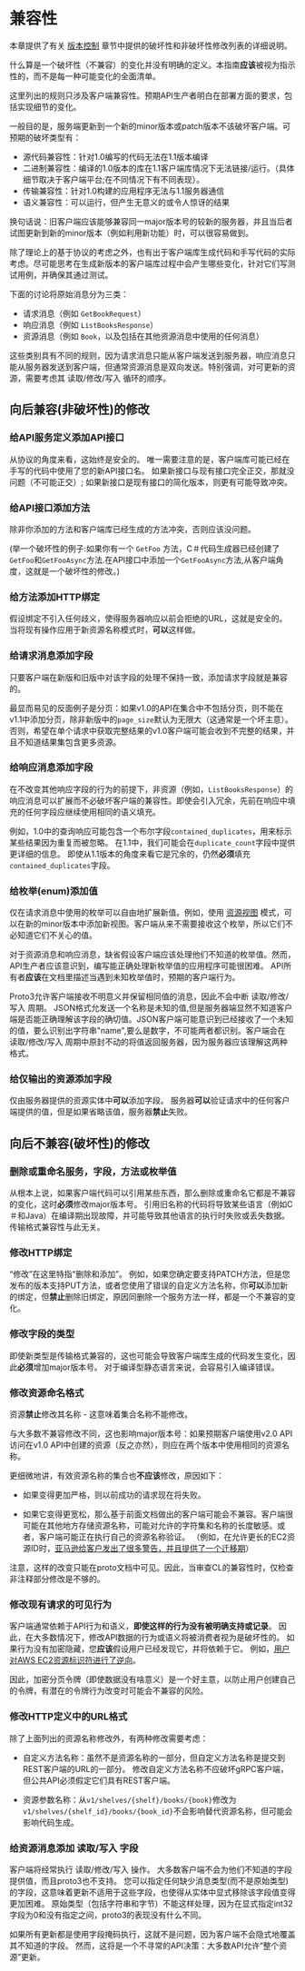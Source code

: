 # 兼容性

本章提供了有关 [版本控制](12-版本控制.md) 章节中提供的破坏性和非破坏性修改列表的详细说明。

什么算是一个破坏性（不兼容）的变化并没有明确的定义。本指南**应该**被视为指示性的，而不是每一种可能变化的全面清单。

这里列出的规则只涉及客户端兼容性。预期API生产者明白在部署方面的要求，包括实现细节的变化。

一般目的是，服务端更新到一个新的minor版本或patch版本不该破坏客户端。可预期的破坏类型有：

* 源代码兼容性：针对1.0编写的代码无法在1.1版本编译
* 二进制兼容性：编译的1.0版本的库在1.1客户端库情况下无法链接/运行。（具体细节取决于客户端平台;在不同情况下有不同表现）。
* 传输兼容性：针对1.0构建的应用程序无法与1.1服务器通信
* 语义兼容性：可以运行，但产生无意义的或令人惊讶的结果

换句话说：旧客户端应该能够兼容同一major版本号的较新的服务器，并且当后者试图更新到新的minor版本（例如利用新功能）时，可以很容易做到。

除了理论上的基于协议的考虑之外，也有出于客户端库生成代码和手写代码的实际考虑。尽可能思考在生成新版本的客户端库过程中会产生哪些变化，针对它们写测试用例，并确保其通过测试。

下面的讨论将原始消息分为三类：

* 请求消息（例如 `GetBookRequest`）
* 响应消息（例如 `ListBooksResponse`）
* 资源消息（例如 `Book`，以及包括在其他资源消息中使用的任何消息）

这些类别具有不同的规则，因为请求消息只能从客户端发送到服务器，响应消息只能从服务器发送到客户端，但通常资源消息是双向发送。特别强调，对可更新的资源，需要考虑其 读取/修改/写入 循环的顺序。

## 向后兼容(非破坏性)的修改

### 给API服务定义添加API接口

从协议的角度来看，这始终是安全的。 唯一需要注意的是，客户端库可能已经在手写的代码中使用了您的新API接口名。 如果新接口与现有接口完全正交，那就没问题（不可能正交）; 如果新接口是现有接口的简化版本，则更有可能导致冲突。

### 给API接口添加方法

除非你添加的方法和客户端库已经生成的方法冲突，否则应该没问题。

(举一个破坏性的例子:如果你有一个 `GetFoo` 方法，C＃代码生成器已经创建了`GetFoo`和`GetFooAsync`方法.在API接口中添加一个`GetFooAsync`方法,从客户端角度，这就是一个破坏性的修改。)

### 给方法添加HTTP绑定

假设绑定不引入任何歧义，使得服务器响应以前会拒绝的URL，这就是安全的。 当将现有操作应用于新资源名称模式时，**可以**这样做。

### 给请求消息添加字段

只要客户端在新版和旧版中对该字段的处理不保持一致，添加请求字段就是兼容的。

最显而易见的反面例子是分页：如果v1.0的API在集合中不包括分页，则不能在v1.1中添加分页，除非新版中的`page_size`默认为无限大（这通常是一个坏主意）。 否则，希望在单个请求中获取完整结果的v1.0客户端可能会收到不完整的结果，并且不知道结果集包含更多资源。

### 给响应消息添加字段

在不改变其他响应字段的行为的前提下，非资源（例如，`ListBooksResponse`）的响应消息可以扩展而不必破坏客户端的兼容性。即使会引入冗余，先前在响应中填充的任何字段应继续使用相同的语义填充。

例如，1.0中的查询响应可能包含一个布尔字段`contained_duplicates`，用来标示某些结果因为重复而被忽略。 在1.1中，我们可能会在`duplicate_count`字段中提供更详细的信息。 即使从1.1版本的角度来看它是冗余的，仍然**必须**填充`contained_duplicates`字段。

### 给枚举(enum)添加值

仅在请求消息中使用的枚举可以自由地扩展新值。例如，使用 [资源视图](09-通用设计模式.md#资源视图) 模式，可以在新的minor版本中添加新视图。客户端从来不需要接收这个枚举，所以它们不必知道它们不关心的值。

对于资源消息和响应消息，缺省假设客户端应该处理他们不知道的枚举值。然而，API生产者应该意识到，编写能正确处理新枚举值的应用程序可能很困难。 API所有者**应该**在文档里描述当遇到未知枚举值时，预期的客户端行为。

Proto3允许客户端接收不明意义并保留相同值的消息，因此不会中断 读取/修改/写入 周期。 
JSON格式允发送一个名称是未知的值,但是服务器端显然不知道客户端是否能正确理解该字段的确切值。JSON客户端可能意识到已经接收了一个未知的值，要么识别出字符串"name",要么是数字，不可能两者都识别。客户端会在 读取/修改/写入 周期中原封不动的将值返回服务器，因为服务器应该理解这两种格式。
 

### 给仅输出的资源添加字段

仅由服务器提供的资源实体中**可以**添加字段。 服务器**可以**验证请求中的任何客户端提供的值，但是如果省略该值，服务器**禁止**失败。

## 向后不兼容(破坏性)的修改

### 删除或重命名服务，字段，方法或枚举值

从根本上说，如果客户端代码可以引用某些东西，那么删除或重命名它都是不兼容的变化，这时**必须**修改major版本号。 引用旧名称的代码将导致某些语言（例如C＃和Java）在编译期出现故障，并可能导致其他语言的执行时失败或丢失数据。 传输格式兼容性与此无关。

### 修改HTTP绑定

“修改”在这里特指“删除和添加”。 例如，如果您确定要支持PATCH方法，但是您发布的版本支持PUT方法，或者您使用了错误的自定义方法名称，你**可以**添加新的绑定，但**禁止**删除旧绑定，原因同删除一个服务方法一样，都是一个不兼容的变化。

### 修改字段的类型

即使新类型是传输格式兼容的，这也可能会导致客户端库生成的代码发生变化，因此**必须**增加major版本号。 对于编译型静态语言来说，会容易引入编译错误。

### 修改资源命名格式

资源**禁止**修改其名称 - 这意味着集合名称不能修改。

与大多数不兼容修改不同，这也影响major版本号：如果预期客户端使用v2.0 API访问在v1.0 API中创建的资源（反之亦然），则应在两个版本中使用相同的资源名称。

更细微地讲，有效资源名称的集合也**不应该**修改，原因如下：

* 如果变得更加严格，则以前成功的请求现在将失败。

* 如果它变得更宽松，那么基于前面文档做出的客户端可能会不兼容。客户端很可能在其他地方存储资源名称，可能对允许的字符集和名称的长度敏感。或者，客户端可能正在执行自己的资源名称验证。 （例如，在允许更长的EC2资源ID时，[亚马逊给客户发出了很多警告，并且提供了一个迁移期](https://aws.amazon.com/cn/blogs/aws/theyre-here-longer-ec2-resource-ids-now-available/)）

注意，这样的改变只能在proto文档中可见。因此，当审查CL的兼容性时，仅检查非注释部分修改是不够的。

### 修改现有请求的可见行为

客户端通常依赖于API行为和语义，**即使这样的行为没有被明确支持或记录**。 因此，在大多数情况下，修改API数据的行为或语义将被消费者视为是破坏性的。 如果行为没有加密隐藏，您**应该**假设用户已经发现它，并将依赖于它。 例如，[用户对AWS EC2资源标识符进行了逆向](http://www.jackofallclouds.com/2009/09/anatomy-of-an-amazon-ec2-resource-id/)。

因此，加密分页令牌（即使数据没有啥意义）是一个好主意，以防止用户创建自己的令牌，有潜在的令牌行为改变时可能会不兼容的风险。

### 修改HTTP定义中的URL格式

除了上面列出的资源名称修改外，有两种修改需要考虑：

* 自定义方法名称：虽然不是资源名称的一部分，但自定义方法名称是提交到REST客户端的URL的一部分。 修改自定义方法名称不应破坏gRPC客户端，但公共API必须假定它们具有REST客户端。

* 资源参数名称：从`v1/shelves/{shelf}/books/{book}`修改为`v1/shelves/{shelf_id}/books/{book_id}`不会影响替代资源名称，但可能会影响代码生成。

### 给资源消息添加 读取/写入 字段

客户端将经常执行  读取/修改/写入 操作。 大多数客户端不会为他们不知道的字段提供值，而且proto3也不支持。 您可以指定任何缺少消息类型(而不是原始类型)的字段，这意味着更新不适用于这些字段，也使得从实体中显式移除该字段值变得更加困难。 原始类型（包括字符串和字节）不能这样处理，因为在显式指定int32字段为0和没有指定之间，proto3的表现没有什么不同。

如果所有更新都是使用字段掩码执行，这就不是问题，因为客户端不会隐式地覆盖其不知道的字段。 然而，这将是一个不寻常的API决策：大多数API允许“整个资源”更新。


